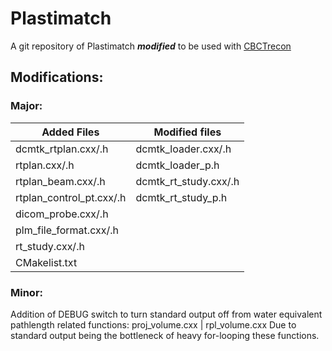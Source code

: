 # Plastimatch
A git repository of Plastimatch ___modified___ to be used with [CBCTrecon](https://github.com/agravgaard/cbctrecon)

## Modifications:
### Major:
Added Files   | Modified files
------------- | -------------
dcmtk_rtplan.cxx/.h  | dcmtk_loader.cxx/.h
rtplan.cxx/.h  | dcmtk_loader_p.h
rtplan_beam.cxx/.h  | dcmtk_rt_study.cxx/.h
rtplan_control_pt.cxx/.h  | dcmtk_rt_study_p.h
  | dicom_probe.cxx/.h
  | plm_file_format.cxx/.h
  | rt_study.cxx/.h
  | CMakelist.txt
  
### Minor:
Addition of DEBUG switch to turn standard output off from water equivalent pathlength related functions:
proj_volume.cxx | rpl_volume.cxx
Due to standard output being the bottleneck of heavy for-looping these functions.
